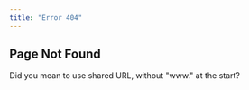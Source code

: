 ```yaml
---
title: "Error 404"
---
```


## Page Not Found

Did you mean to use shared URL, without "www." at the start?